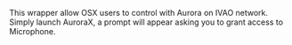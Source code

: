 This wrapper allow OSX users to control with Aurora on IVAO network.
Simply launch AuroraX, a prompt will appear asking you to grant access to Microphone.
